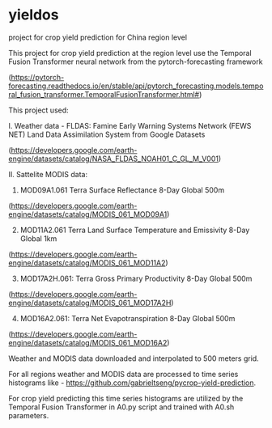 # yieldos
project for crop yield prediction for China region level

This project for crop yield prediction at the region level use the Temporal Fusion Transformer neural network from the pytorch-forecasting framework 

(https://pytorch-forecasting.readthedocs.io/en/stable/api/pytorch_forecasting.models.temporal_fusion_transformer.TemporalFusionTransformer.html#)

This project used:

I. Weather data - FLDAS: Famine Early Warning Systems Network (FEWS NET) Land Data Assimilation System from Google Datasets

(https://developers.google.com/earth-engine/datasets/catalog/NASA_FLDAS_NOAH01_C_GL_M_V001)

II. Sattelite MODIS data:

1. MOD09A1.061 Terra Surface Reflectance 8-Day Global 500m
       
(https://developers.google.com/earth-engine/datasets/catalog/MODIS_061_MOD09A1)
                
2. MOD11A2.061 Terra Land Surface Temperature and Emissivity 8-Day Global 1km
       
(https://developers.google.com/earth-engine/datasets/catalog/MODIS_061_MOD11A2)
                
3. MOD17A2H.061: Terra Gross Primary Productivity 8-Day Global 500m 
       
(https://developers.google.com/earth-engine/datasets/catalog/MODIS_061_MOD17A2H)
                
4. MOD16A2.061: Terra Net Evapotranspiration 8-Day Global 500m
       
(https://developers.google.com/earth-engine/datasets/catalog/MODIS_061_MOD16A2)


Weather and MODIS data downloaded and interpolated to 500 meters grid. 

For all regions weather and MODIS data are processed to time series histograms like - https://github.com/gabrieltseng/pycrop-yield-prediction.

For crop yield predicting this time series histograms are utilized by the Temporal Fusion Transformer in A0.py script and trained with A0.sh parameters. 



